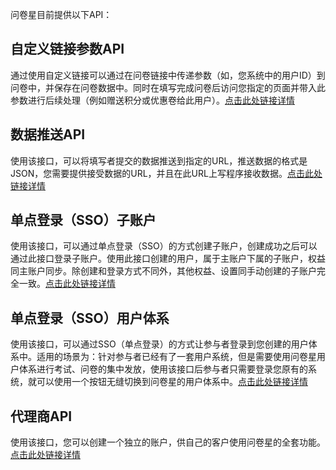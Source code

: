 问卷星目前提供以下API：

## 自定义链接参数API
通过使用自定义链接可以通过在问卷链接中传递参数（如，您系统中的用户ID）到问卷中，并保存在问卷数据中。同时在填写完成问卷后访问您指定的页面并带入此参数进行后续处理（例如赠送积分或优惠卷给此用户）。[点击此处链接详情](https://www.wjx.cn/help/help.aspx?helpid=19&h=1)

## 数据推送API
使用该接口，可以将填写者提交的数据推送到指定的URL，推送数据的格式是JSON，您需要提供接受数据的URL，并且在此URL上写程序接收数据。[点击此处链接详情](https://www.wjx.cn/help/help.aspx?helpid=407&h=1)


## 单点登录（SSO）子账户
使用该接口，可以通过单点登录（SSO）的方式创建子账户，创建成功之后可以通过此接口登录子账户。使用此接口创建的用户，属于主账户下属的子账户，权益同主账户同步。除创建和登录方式不同外，其他权益、设置同手动创建的子账户完全一致。[点击此处链接详情](https://www.wjx.cn/help/help.aspx?helpid=471&h=1)


## 单点登录（SSO）用户体系
使用该接口，可以通过SSO（单点登录）的方式让参与者登录到您创建的用户体系中。适用的场景为：针对参与者已经有了一套用户系统，但是需要使用问卷星用户体系进行考试、问卷的集中发放，使用该接口后参与者只需要登录您原有的系统，就可以使用一个按钮无缝切换到问卷星的用户体系中。[点击此处链接详情](https://www.wjx.cn/help/help.aspx?helpid=472&h=1)

## 代理商API
使用该接口，您可以创建一个独立的账户，供自己的客户使用问卷星的全套功能。[点击此处链接详情](https://www.wjx.cn/help/help.aspx?helpid=377&h=1)
